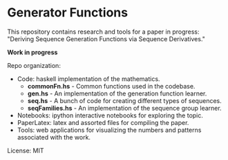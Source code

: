 # Generator Functions
This repository contains research and tools for a paper in progress: "Deriving Sequence Generation Functions via Sequence Derivatives."

**Work in progress**

Repo organization: 
+ Code: haskell implementation of the mathematics.  
    + **commonFn.hs** - Common functions used in the codebase. 
    + **gen.hs** - An implementation of the generation function learner. 
    + **seq.hs** - A bunch of code for creating different types of sequences. 
    + **seqFamilies.hs** - An implementation of the sequence group learner. 
+ Notebooks: ipython interactive notebooks for exploring the topic. 
+ PaperLatex: latex and assorted files for compiling the paper. 
+ Tools: web applications for visualizing the numbers and patterns associated with the work. 

License: MIT
